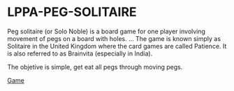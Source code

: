 # LPPA-PEG-SOLITAIRE
Peg solitaire (or Solo Noble) is a board game for one player involving movement of pegs on a board with holes. ... 
The game is known simply as Solitaire in the United Kingdom where the card games are called Patience. 
It is also referred to as Brainvita (especially in India).

The objetive is simple, get eat all pegs through moving pegs.

[Game](https://facundo1.github.io/LPPA-PEG-SOLITAIRE/)
